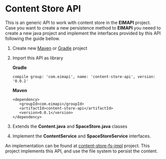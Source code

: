 # Content Store API

This is an generic API to work with content store in the **EIMAPI** project. Case you want to create a new persistence method to **EIMAPI** you neeed to create a new java project and implement the interfaces provided by this API following the guide bellow.

 1. Create new [Maven](http://maven.apache.org) or [Gradle](https://gradle.org/) project
 2. Import this API as library
 
       **Gradle**
       
        compile group: 'com.eimapi', name: 'content-store-api', version: '0.0.1'
    
       **Maven**
             
        <dependency>
           <groupId>com.eimapi</groupId>
           <artifactId>content-store-api</artifactId>
           <version>0.0.1</version>
        </dependency>
 3. Extends the **Content.java** and **SpaceStore.java** classes
 4. Implement the **ContentService** and **SpaceStoreService** interfaces.
 
An implementation can be found at [content-store-fs-impl](https://github.com/eimapi/content-store-fs-impl/tree/master) project. This project implements this API, and use the file system to persist the content.